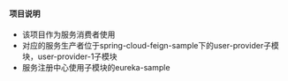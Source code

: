 #### 项目说明
- 该项目作为服务消费者使用
- 对应的服务生产者位于spring-cloud-feign-sample下的user-provider子模块，user-provider-1子模块
- 服务注册中心使用子模块的eureka-sample